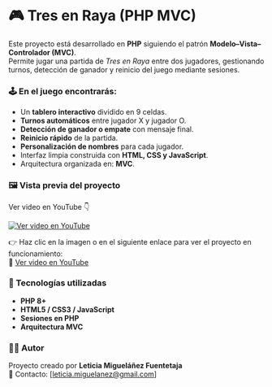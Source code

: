 # 🎮 Tres en Raya (PHP MVC)

Este proyecto está desarrollado en **PHP** siguiendo el patrón **Modelo–Vista–Controlador (MVC)**.  
Permite jugar una partida de *Tres en Raya* entre dos jugadores, gestionando turnos, detección de ganador y reinicio del juego mediante sesiones.

### 🕹️ En el juego encontrarás:
- Un **tablero interactivo** dividido en 9 celdas.
- **Turnos automáticos** entre jugador X y jugador O.
- **Detección de ganador o empate** con mensaje final.
- **Reinicio rápido** de la partida.
- **Personalización de nombres** para cada jugador.
- Interfaz limpia construida con **HTML, CSS y JavaScript**.
- Arquitectura organizada en: **MVC**.


### 🖼️ Vista previa del proyecto  
Ver video en YouTube 👇  

[![Ver video en YouTube](https://img.youtube.com/vi/TU_ID_DEL_VIDEO/0.jpg)](https://youtu.be/TU_ENLACE_DE_YOUTUBE)

👉 Haz clic en la imagen o en el siguiente enlace para ver el proyecto en funcionamiento:  
🔗 [Ver video en YouTube](https://www.youtube.com/watch?v=02dWuzJPxKw)


### 🧰 Tecnologías utilizadas
- **PHP 8+**
- **HTML5 / CSS3 / JavaScript**
- **Sesiones en PHP**
- **Arquitectura MVC**



### 🙋‍♀️ Autor
Proyecto creado por **Leticia Migueláñez Fuentetaja**  
📧 Contacto: [leticia.miguelanez@gmail.com]
